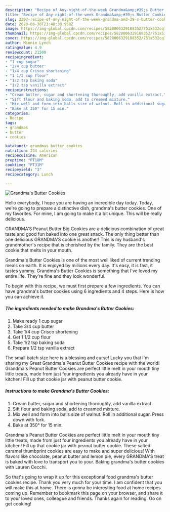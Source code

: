 ```yaml
---
description: "Recipe of Any-night-of-the-week Grandma&amp;#39;s Butter Cookies"
title: "Recipe of Any-night-of-the-week Grandma&amp;#39;s Butter Cookies"
slug: 2297-recipe-of-any-night-of-the-week-grandma-and-39-s-butter-cookies
date: 2020-08-30T23:48:38.950Z
image: https://img-global.cpcdn.com/recipes/5828006329188352/751x532cq70/grandmas-butter-cookies-recipe-main-photo.jpg
thumbnail: https://img-global.cpcdn.com/recipes/5828006329188352/751x532cq70/grandmas-butter-cookies-recipe-main-photo.jpg
cover: https://img-global.cpcdn.com/recipes/5828006329188352/751x532cq70/grandmas-butter-cookies-recipe-main-photo.jpg
author: Minnie Lynch
ratingvalue: 4.9
reviewcount: 21500
recipeingredient:
- "1 cup sugar"
- "3/4 cup butter"
- "1/4 cup Crisco shortening"
- "1 1/2 cup flour"
- "1/2 tsp baking soda"
- "1/2 tsp vanilla extract"
recipeinstructions:
- "Cream butter, sugar and shortening thoroughly, add vanilla extract."
- "Sift flour and baking soda, add to creamed mixture."
- "Mix well and form into balls size of walnut. Roll in additional sugar. Press down with fork."
- "Bake at 350° for 15 min."
categories:
- Recipe
tags:
- grandmas
- butter
- cookies

katakunci: grandmas butter cookies 
nutrition: 234 calories
recipecuisine: American
preptime: "PT18M"
cooktime: "PT31M"
recipeyield: "3"
recipecategory: Lunch

---
```



![Grandma&#39;s Butter Cookies](https://img-global.cpcdn.com/recipes/5828006329188352/751x532cq70/grandmas-butter-cookies-recipe-main-photo.jpg)

Hello everybody, I hope you are having an incredible day today. Today, we're going to prepare a distinctive dish, grandma&#39;s butter cookies. One of my favorites. For mine, I am going to make it a bit unique. This will be really delicious.

GRANDMA&#39;S Peanut Butter Big Cookies are a delicious combination of great taste and good fun baked into one great snack. The only thing better than one delicious GRANDMA&#39;S cookie is another! This is my husband&#39;s grandmother&#39;s recipe that is cherished by the family. They are the best cookie that melts in your mouth.

Grandma&#39;s Butter Cookies is one of the most well liked of current trending meals on earth. It is enjoyed by millions every day. It's easy, it is fast, it tastes yummy. Grandma&#39;s Butter Cookies is something that I've loved my entire life. They're fine and they look wonderful.


To begin with this recipe, we must first prepare a few ingredients. You can have grandma&#39;s butter cookies using 6 ingredients and 4 steps. Here is how you can achieve it.

<!--inarticleads1-->

##### The ingredients needed to make Grandma&#39;s Butter Cookies:

1. Make ready 1 cup sugar
1. Take 3/4 cup butter
1. Take 1/4 cup Crisco shortening
1. Get 1 1/2 cup flour
1. Take 1/2 tsp baking soda
1. Prepare 1/2 tsp vanilla extract


The small batch size here is a blessing and curse! Lucky you that I&#39;m sharing my Great Grandma&#39;s Peanut Butter Cookies recipe with the world! Grandma&#39;s Peanut Butter Cookies are perfect little melt in your mouth tiny little treats, made from just four ingredients you already have in your kitchen! Fill up that cookie jar with peanut butter cookie. 

<!--inarticleads2-->

##### Instructions to make Grandma&#39;s Butter Cookies:

1. Cream butter, sugar and shortening thoroughly, add vanilla extract.
1. Sift flour and baking soda, add to creamed mixture.
1. Mix well and form into balls size of walnut. Roll in additional sugar. Press down with fork.
1. Bake at 350° for 15 min.


Grandma&#39;s Peanut Butter Cookies are perfect little melt in your mouth tiny little treats, made from just four ingredients you already have in your kitchen! Fill up that cookie jar with peanut butter cookie. These salted caramel thumbprint cookies are easy to make and super delicious! With flavors like chocolate, peanut butter and lemon pie, every GRANDMA&#39;S treat is baked with love to transport you to your. Baking grandma&#39;s butter cookies with Lauren Cecchi. 

So that's going to wrap it up for this exceptional food grandma&#39;s butter cookies recipe. Thank you very much for your time. I am confident that you will make this at home. There is gonna be interesting food at home recipes coming up. Remember to bookmark this page on your browser, and share it to your loved ones, colleague and friends. Thanks again for reading. Go on get cooking!
